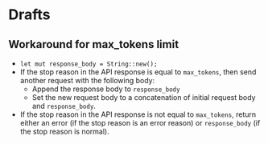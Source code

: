 # Drafts

## Workaround for max_tokens limit

* `let mut response_body = String::new();`
* If the stop reason in the API response is equal to `max_tokens`, then send another request with the following body:
  * Append the response body to `response_body`
  * Set the new request body to a concatenation of initial request body and `response_body`.
* If the stop reason in the API response is not equal to `max_tokens`, return either an error (if the stop reason is an error reason) or `response_body` (if the stop reason is normal).
